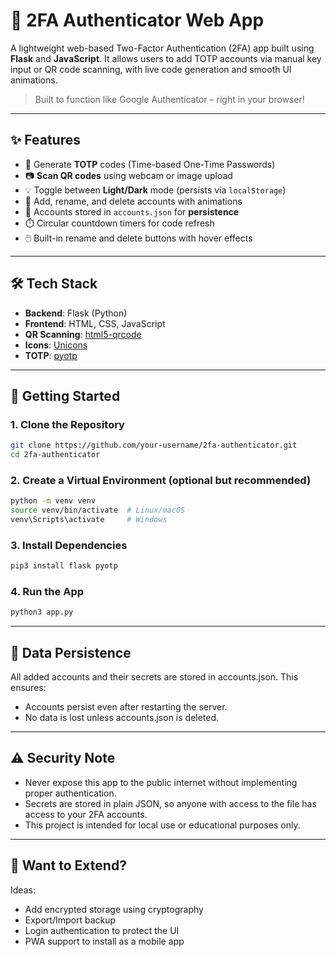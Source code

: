 # 🔐 2FA Authenticator Web App

A lightweight web-based Two-Factor Authentication (2FA) app built using **Flask** and **JavaScript**. It allows users to add TOTP accounts via manual key input or QR code scanning, with live code generation and smooth UI animations.

> Built to function like Google Authenticator – right in your browser!

---

## ✨ Features

- 🔐 Generate **TOTP** codes (Time-based One-Time Passwords)
- 📷 **Scan QR codes** using webcam or image upload
- 💡 Toggle between **Light/Dark** mode (persists via `localStorage`)
- 🧹 Add, rename, and delete accounts with animations
- 🧠 Accounts stored in `accounts.json` for **persistence**
- ⏱️ Circular countdown timers for code refresh
- 🖱️ Built-in rename and delete buttons with hover effects

---

## 🛠️ Tech Stack

- **Backend**: Flask (Python)
- **Frontend**: HTML, CSS, JavaScript
- **QR Scanning**: [html5-qrcode](https://github.com/mebjas/html5-qrcode)
- **Icons**: [Unicons](https://iconscout.com/unicons)
- **TOTP**: [pyotp](https://pyauth.github.io/pyotp/)

---

## 🚀 Getting Started

### 1. Clone the Repository

```bash
git clone https://github.com/your-username/2fa-authenticator.git
cd 2fa-authenticator
```

### 2. Create a Virtual Environment (optional but recommended)

```bash
python -m venv venv
source venv/bin/activate  # Linux/macOS
venv\Scripts\activate     # Windows
```

### 3. Install Dependencies

```bash
pip3 install flask pyotp
```

### 4. Run the App

```bash
python3 app.py
```

---

## 📂 Data Persistence
All added accounts and their secrets are stored in accounts.json. This ensures:
- Accounts persist even after restarting the server.
- No data is lost unless accounts.json is deleted.

---

## ⚠️ Security Note
- Never expose this app to the public internet without implementing proper authentication.
- Secrets are stored in plain JSON, so anyone with access to the file has access to your 2FA accounts.
- This project is intended for local use or educational purposes only.

---

## 🧪 Want to Extend?
Ideas:
- Add encrypted storage using cryptography
- Export/Import backup
- Login authentication to protect the UI
- PWA support to install as a mobile app